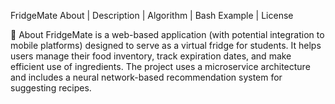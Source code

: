 FridgeMate
About | Description | Algorithm | Bash Example | License

:dart: About
FridgeMate is a web-based application (with potential integration to mobile platforms) designed to serve as a virtual fridge for students. It helps users manage their food inventory, track expiration dates, and make efficient use of ingredients. The project uses a microservice architecture and includes a neural network-based recommendation system for suggesting recipes.
